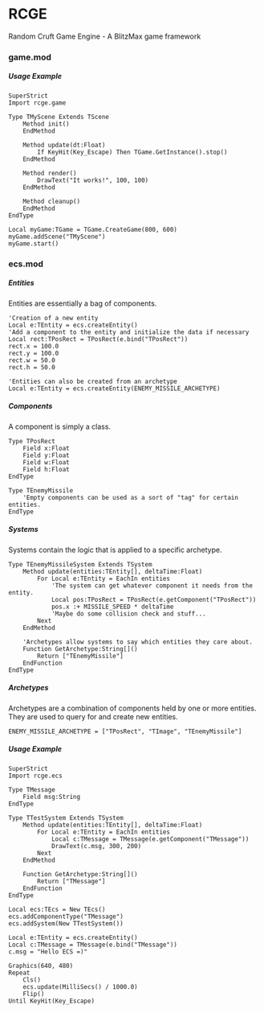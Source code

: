 
# RCGE
Random Cruft Game Engine - A BlitzMax game framework

### game.mod
##### Usage Example
``` BlitzMax
SuperStrict
Import rcge.game

Type TMyScene Extends TScene
	Method init()
	EndMethod
	
	Method update(dt:Float)
		If KeyHit(Key_Escape) Then TGame.GetInstance().stop()
	EndMethod
	
	Method render()
		DrawText("It works!", 100, 100)
	EndMethod
	
	Method cleanup()
	EndMethod
EndType

Local myGame:TGame = TGame.CreateGame(800, 600)
myGame.addScene("TMyScene")
myGame.start()
```

### ecs.mod
##### Entities
Entities are essentially a bag of components.
``` BlitzMax
'Creation of a new entity
Local e:TEntity = ecs.createEntity()
'Add a component to the entity and initialize the data if necessary
Local rect:TPosRect = TPosRect(e.bind("TPosRect"))
rect.x = 100.0
rect.y = 100.0
rect.w = 50.0
rect.h = 50.0

'Entities can also be created from an archetype
Local e:TEntity = ecs.createEntity(ENEMY_MISSILE_ARCHETYPE)
```
##### Components
A component is simply a class.
``` BlitzMax
Type TPosRect
	Field x:Float
	Field y:Float
	Field w:Float
	Field h:Float
EndType

Type TEnemyMissile
	'Empty components can be used as a sort of "tag" for certain entities.
EndType
```
##### Systems
Systems contain the logic that is applied to a specific archetype.
``` BlitzMax
Type TEnemyMissileSystem Extends TSystem
	Method update(entities:TEntity[], deltaTime:Float)
		For Local e:TEntity = EachIn entities
			'The system can get whatever component it needs from the entity.
			Local pos:TPosRect = TPosRect(e.getComponent("TPosRect"))
			pos.x :+ MISSILE_SPEED * deltaTime
			'Maybe do some collision check and stuff...
		Next
	EndMethod
	
	'Archetypes allow systems to say which entities they care about.
	Function GetArchetype:String[]()
		Return ["TEnemyMissile"]
	EndFunction
EndType
```
##### Archetypes
Archetypes are a combination of components held by one or more entities. They are used to query for and create new entities.
``` BlitzMax
ENEMY_MISSILE_ARCHETYPE = ["TPosRect", "TImage", "TEnemyMissile"]
```
##### Usage Example
``` BlitzMax
SuperStrict
Import rcge.ecs

Type TMessage
	Field msg:String
EndType

Type TTestSystem Extends TSystem
	Method update(entities:TEntity[], deltaTime:Float)
		For Local e:TEntity = EachIn entities
			Local c:TMessage = TMessage(e.getComponent("TMessage"))
			DrawText(c.msg, 300, 200)
		Next
	EndMethod
	
	Function GetArchetype:String[]()
		Return ["TMessage"]
	EndFunction
EndType

Local ecs:TEcs = New TEcs()
ecs.addComponentType("TMessage")
ecs.addSystem(New TTestSystem())

Local e:TEntity = ecs.createEntity()
Local c:TMessage = TMessage(e.bind("TMessage"))
c.msg = "Hello ECS =)"

Graphics(640, 480)
Repeat
	Cls()
	ecs.update(MilliSecs() / 1000.0)
	Flip()
Until KeyHit(Key_Escape)
```
